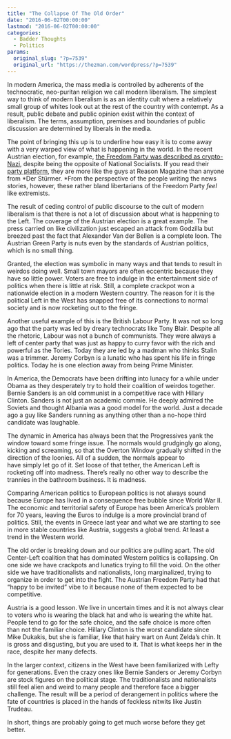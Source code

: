 ```yaml
---
title: "The Collapse Of The Old Order"
date: "2016-06-02T00:00:00"
lastmod: "2016-06-02T00:00:00"
categories:
  - Badder Thoughts
  - Politics
params:
  original_slug: "?p=7539"
  original_url: "https://thezman.com/wordpress/?p=7539"
---
```


In modern America, the mass media is controlled by adherents of the
technocratic, neo-puritan religion we call modern liberalism. The
simplest way to think of modern liberalism is as an identity cult where
a relatively small group of whites look out at the rest of the country
with contempt. As a result, public debate and public opinion exist
within the context of liberalism. The terms, assumption, premises and
boundaries of public discussion are determined by liberals in the media.

The point of bringing this up is to underline how easy it is to come
away with a very warped view of what is happening in the world. In the
recent Austrian election, for example, [the Freedom Party was described
as crypto-Nazi](http://www.bbc.com/news/world-europe-36362505), despite
being the opposite of National Socialists. If you read their [party
platform](https://en.wikipedia.org/wiki/Freedom_Party_of_Austria), they
are more like the guys at Reason Magazine than anyone from *Der
Stürmer. *From the perspective of the people writing the news
stories, however, these rather bland libertarians of the Freedom Party
*feel* like extremists.

The result of ceding control of public discourse to the cult of modern
liberalism is that there is not a lot of discussion about what is
happening to the Left. The coverage of the Austrian election is a
great example. The press carried on like civilization just escaped an
attack from Godzilla but breezed past the fact that Alexander Van der
Bellen is a complete loon. The Austrian Green Party is nuts even by the
standards of Austrian politics, which is no small thing.

Granted, the election was symbolic in many ways and that tends to result
in weirdos doing well. Small town mayors are often eccentric because
they have so little power. Voters are free to indulge in the
entertainment side of politics when there is little at risk. Still, a
complete crackpot won a nationwide election in a modern Western country.
The reason for it is the political Left in the West has snapped free of
its connections to normal society and is now rocketing out to the
fringe.

Another useful example of this is the British Labour Party. It was not
so long ago that the party was led by dreary technocrats like Tony
Blair. Despite all the rhetoric, Labour was not a bunch of communists.
They were always a left of center party that was just as happy to curry
favor with the rich and powerful as the Tories. Today they are led by a
madman who thinks Stalin was a trimmer. Jeremy Corbyn is a lunatic who
has spent his life in fringe politics. Today he is one election away
from being Prime Minister.

In America, the Democrats have been drifting into lunacy for a while
under Obama as they desperately try to hold their coalition of weirdos
together. Bernie Sanders is an old communist in a competitive race with
Hillary Clinton. Sanders is not just an academic commie. He deeply
admired the Soviets and thought Albania was a good model for the world.
Just a decade ago a guy like Sanders running as anything other than a
no-hope third candidate was laughable.

The dynamic in America has always been that the Progressives yank the
window toward some fringe issue. The normals would grudgingly go along,
kicking and screaming, so that the Overton Window gradually shifted in
the direction of the loonies. All of a sudden, the normals appear to
have simply let go of it. Set loose of that tether, the American Left is
rocketing off into madness. There’s really no other way to describe the
trannies in the bathroom business. It is madness.

Comparing American politics to European politics is not always sound
because Europe has lived in a consequence free bubble since World War
II. The economic and territorial safety of Europe has been America’s
problem for 70 years, leaving the Euros to indulge is a more provincial
brand of politics. Still, the events in Greece last year and what we are
starting to see in more stable countries like Austria, suggests a global
trend. At least a trend in the Western world.

The old order is breaking down and our politics are pulling apart. The
old Center-Left coalition that has dominated Western politics is
collapsing. On one side we have crackpots and lunatics trying to fill
the void. On the other side we have traditionalists and nationalists,
long marginalized, trying to organize in order to get into the fight.
The Austrian Freedom Party had that “happy to be invited” vibe to it
because none of them expected to be competitive.

Austria is a good lesson. We live in uncertain times and it is not
always clear to voters who is wearing the black hat and who is wearing
the white hat. People tend to go for the safe choice, and the safe
choice is more often than not the familiar choice. Hillary Clinton is
the worst candidate since Mike Dukakis, but she is familiar, like that
hairy wart on Aunt Zelda’s chin. It is gross and disgusting, but you are
used to it. That is what keeps her in the race, despite her many
defects.

In the larger context, citizens in the West have been familiarized with
Lefty for generations. Even the crazy ones like Bernie Sanders or Jeremy
Corbyn are stock figures on the political stage. The traditionalists and
nationalists still feel alien and weird to many people and therefore
face a bigger challenge. The result will be a period of derangement in
politics where the fate of countries is placed in the hands of feckless
nitwits like Justin Trudeau.

In short, things are probably going to get much worse before they get
better.
